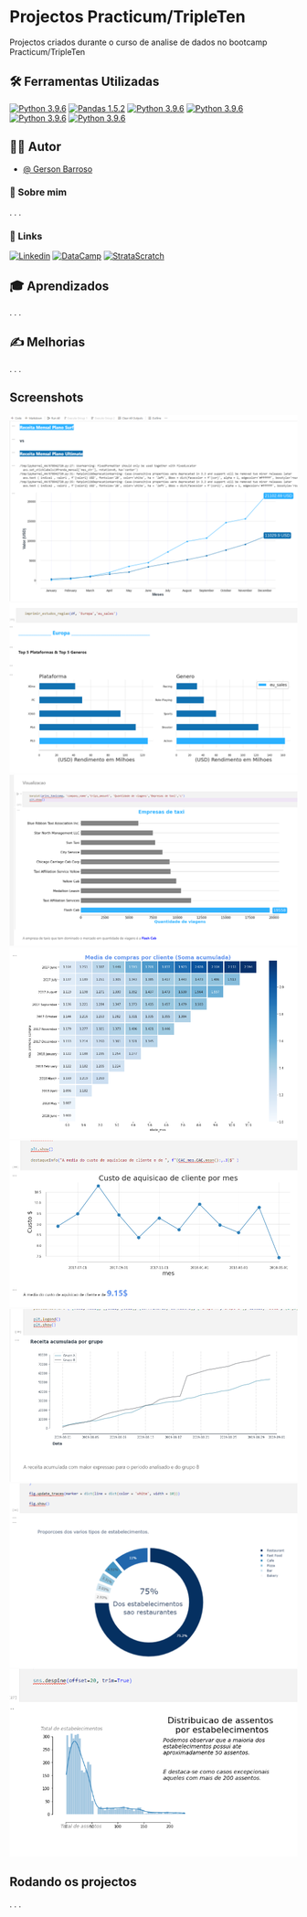 # Projectos Practicum/TripleTen

Projectos criados durante o curso de analise de dados no bootcamp Practicum/TripleTen

## 🛠 Ferramentas Utilizadas

[![Python 3.9.6](https://img.shields.io/badge/Python_v3.9.6-3776AB?style=for-the-badge&logo=python)](https://www.python.org/downloads/release/python-396/)  [![Pandas 1.5.2](https://img.shields.io/badge/Pandas_v1.5.2-150458?style=for-the-badge&logo=pandas)](https://pypi.org/project/pandas/1.5.2/)  [![Python 3.9.6](https://img.shields.io/badge/Numpy_v3.9.6-013243?style=for-the-badge&logo=Numpy)](https://www.python.org/downloads/release/python-396/)  [![Python 3.9.6](https://img.shields.io/badge/Jupyter_v3.9.6-F37626?style=for-the-badge&logo=jupyter)](https://www.python.org/downloads/release/python-396/)  [![Python 3.9.6](https://img.shields.io/badge/Plotly_v3.9.6-3F4F75?style=for-the-badge&logo=plotly)](https://www.python.org/downloads/release/python-396/)  [![Python 3.9.6](https://img.shields.io/badge/Seaborn_v3.9.6-gray?style=for-the-badge)](https://www.python.org/downloads/release/python-396/)

## 👨‍💻 Autor

- [@ Gerson Barroso](https://github.com/barrosogerson/ProjectosPracticum)

### 🚀 Sobre mim

. . . 

### 🔗 Links

[![Linkedin](https://img.shields.io/badge/Gerson_Barroso-0A66C2?style=for-the-badge&logo=linkedin&logoColor=white)](https://www.linkedin.com/in/gerson-barroso-424918128/)
[![DataCamp](https://img.shields.io/badge/datacamp-03EF62?style=for-the-badge&logo=datacamp&logoColor=white)](https://www.datacamp.com/portfolio/gersonbarroso)
[![StrataScratch](https://img.shields.io/badge/StrataScratch-00a699?style=for-the-badge)](https://platform.stratascratch.com/user/gb)

## 🎓 Aprendizados

. . .

## ✍️ Melhorias

. . . 

## Screenshots

![Projecto 4](screenshots/proj4.png)
![Projecto 5](screenshots/proj5.png)
![Projecto 6](screenshots/proj6.png)
![Projecto 7](screenshots/proj7.png)
![Projecto 7_2](screenshots/proj7_2.png)
![Projecto 8](screenshots/proj8.png)
![Projecto 9](screenshots/proj9.png)
![Projecto 9](screenshots/proj9_1.png)

## Rodando os projectos

. . .
